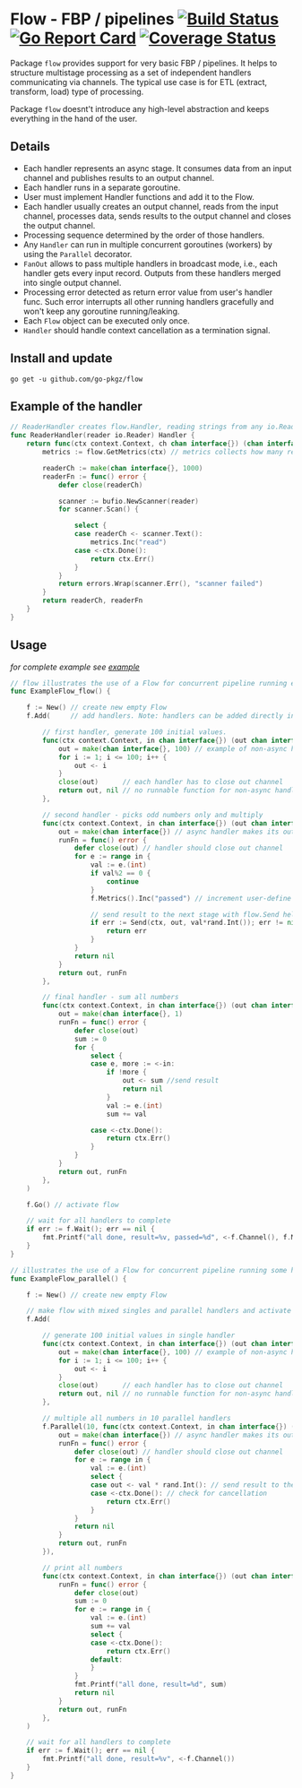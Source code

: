 # Flow - FBP / pipelines [![Build Status](https://travis-ci.org/go-pkgz/flow.svg?branch=master)](https://travis-ci.org/go-pkgz/flow) [![Go Report Card](https://goreportcard.com/badge/github.com/go-pkgz/flow)](https://goreportcard.com/report/github.com/go-pkgz/flow) [![Coverage Status](https://coveralls.io/repos/github/go-pkgz/flow/badge.svg?branch=master)](https://coveralls.io/github/go-pkgz/flow?branch=master)

Package `flow` provides support for very basic FBP / pipelines. It helps to structure multistage processing as 
a set of independent handlers communicating via channels. The typical use case is for ETL (extract, transform, load)
type of processing.

Package `flow` doesnt't introduce any high-level abstraction and keeps everything in the hand of the user. 

## Details

- Each handler represents an async stage. It consumes data from an input channel and publishes results to an output channel. 
- Each handler runs in a separate goroutine. 
- User must implement Handler functions and add it to the Flow. 
- Each handler usually creates an output channel, reads from
the input channel, processes data, sends results to the output channel and closes the output channel.
- Processing sequence determined by the order of those handlers.
- Any `Handler` can run in multiple concurrent goroutines (workers) by using the `Parallel` decorator. 
- `FanOut` allows to pass multiple handlers in broadcast mode, i.e., each handler gets every input record. Outputs
from these handlers merged into single output channel.
- Processing error detected as return error value from user's handler func. Such error interrupts all other
running handlers gracefully and won't keep any goroutine running/leaking. 
- Each `Flow` object can be executed only once.
- `Handler` should handle context cancellation as a termination signal.

## Install and update

`go get -u github.com/go-pkgz/flow`

## Example of the handler

```go
// ReaderHandler creates flow.Handler, reading strings from any io.Reader
func ReaderHandler(reader io.Reader) Handler {
	return func(ctx context.Context, ch chan interface{}) (chan interface{}, func() error) {
		metrics := flow.GetMetrics(ctx) // metrics collects how many records read with "read" key.

		readerCh := make(chan interface{}, 1000)
		readerFn := func() error {
			defer close(readerCh)

			scanner := bufio.NewScanner(reader)
			for scanner.Scan() {

				select {
				case readerCh <- scanner.Text():
					metrics.Inc("read")
				case <-ctx.Done():
					return ctx.Err()
				}
			}
			return errors.Wrap(scanner.Err(), "scanner failed")
		}
		return readerCh, readerFn
	}
}
```

## Usage

_for complete example see [example](https://github.com/go-pkgz/flow/tree/master/_example)_

```go
// flow illustrates the use of a Flow for concurrent pipeline running each handler in separate goroutine.
func ExampleFlow_flow() {

	f := New() // create new empty Flow
	f.Add(     // add handlers. Note: handlers can be added directly in New

		// first handler, generate 100 initial values.
		func(ctx context.Context, in chan interface{}) (out chan interface{}, runFn func() error) {
			out = make(chan interface{}, 100) // example of non-async handler
			for i := 1; i <= 100; i++ {
				out <- i
			}
			close(out)      // each handler has to close out channel
			return out, nil // no runnable function for non-async handler
		},

		// second handler - picks odd numbers only and multiply
		func(ctx context.Context, in chan interface{}) (out chan interface{}, runFn func() error) {
			out = make(chan interface{}) // async handler makes its out channel
			runFn = func() error {
				defer close(out) // handler should close out channel
				for e := range in {
					val := e.(int)
					if val%2 == 0 {
						continue
					}
					f.Metrics().Inc("passed") // increment user-define metric "passed"

					// send result to the next stage with flow.Send helper. Also checks for cancellation
					if err := Send(ctx, out, val*rand.Int()); err != nil {
						return err
					}
				}
				return nil
			}
			return out, runFn
		},

		// final handler - sum all numbers
		func(ctx context.Context, in chan interface{}) (out chan interface{}, runFn func() error) {
			out = make(chan interface{}, 1)
			runFn = func() error {
				defer close(out)
				sum := 0
				for {
					select {
					case e, more := <-in:
						if !more {
							out <- sum //send result
							return nil
						}
						val := e.(int)
						sum += val

					case <-ctx.Done():
						return ctx.Err()
					}
				}
			}
			return out, runFn
		},
	)

	f.Go() // activate flow

	// wait for all handlers to complete
	if err := f.Wait(); err == nil {
		fmt.Printf("all done, result=%v, passed=%d", <-f.Channel(), f.Metrics().Get("passed"))
	}
}
```

```go
// illustrates the use of a Flow for concurrent pipeline running some handlers in parallel way.
func ExampleFlow_parallel() {

	f := New() // create new empty Flow

	// make flow with mixed singles and parallel handlers and activate
	f.Add(

		// generate 100 initial values in single handler
		func(ctx context.Context, in chan interface{}) (out chan interface{}, runFn func() error) {
			out = make(chan interface{}, 100) // example of non-async handler
			for i := 1; i <= 100; i++ {
				out <- i
			}
			close(out)      // each handler has to close out channel
			return out, nil // no runnable function for non-async handler
		},

		// multiple all numbers in 10 parallel handlers
		f.Parallel(10, func(ctx context.Context, in chan interface{}) (out chan interface{}, runFn func() error) {
			out = make(chan interface{}) // async handler makes its out channel
			runFn = func() error {
				defer close(out) // handler should close out channel
				for e := range in {
					val := e.(int)
					select {
					case out <- val * rand.Int(): // send result to the next stage
					case <-ctx.Done(): // check for cancellation
						return ctx.Err()
					}
				}
				return nil
			}
			return out, runFn
		}),

		// print all numbers
		func(ctx context.Context, in chan interface{}) (out chan interface{}, runFn func() error) {
			runFn = func() error {
				defer close(out)
				sum := 0
				for e := range in {
					val := e.(int)
					sum += val
					select {
					case <-ctx.Done():
						return ctx.Err()
					default:
					}
				}
				fmt.Printf("all done, result=%d", sum)
				return nil
			}
			return out, runFn
		},
	)

	// wait for all handlers to complete
	if err := f.Wait(); err == nil {
		fmt.Printf("all done, result=%v", <-f.Channel())
	}
}
```